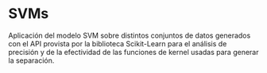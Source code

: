 # SVMs
 Aplicación del modelo SVM sobre distintos conjuntos de datos generados con el API provista por la biblioteca Scikit-Learn para el  análisis de precisión y de la efectividad de las funciones de kernel usadas para generar la separación.
